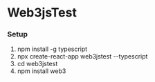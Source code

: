 # Web3jsTest

### Setup

1. npm install -g typescript
2. npx create-react-app web3jstest --typescript
3. cd web3jstest
4. npm install web3
